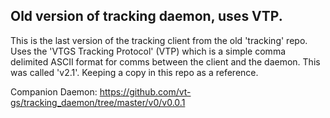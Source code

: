 ## Old version of tracking daemon, uses VTP.

This is the last version of the tracking client from the old 'tracking' repo.  Uses the 'VTGS Tracking Protocol' (VTP) which is a simple comma delimited ASCII format for comms between the client and the daemon.  This was called 'v2.1'.  Keeping a copy in this repo as a reference.

Companion Daemon:  https://github.com/vt-gs/tracking_daemon/tree/master/v0/v0.0.1

